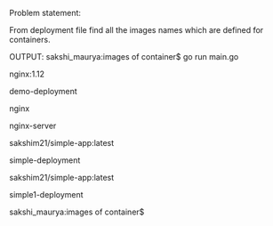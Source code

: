 


Problem statement:

From deployment file find all the images names which are defined for containers.




OUTPUT:
sakshi_maurya:images of container$ go run main.go

nginx:1.12

demo-deployment

nginx

nginx-server

sakshim21/simple-app:latest

simple-deployment

sakshim21/simple-app:latest

simple1-deployment

sakshi_maurya:images of container$ 



